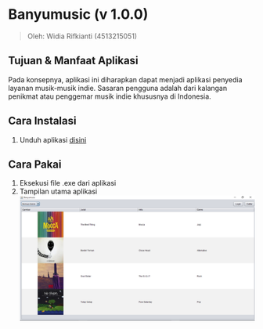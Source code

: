 # Banyumusic (v 1.0.0) #

> Oleh: Widia Rifkianti (4513215051)

## Tujuan & Manfaat Aplikasi ##

Pada konsepnya, aplikasi ini diharapkan dapat menjadi aplikasi penyedia layanan musik-musik indie.
Sasaran pengguna adalah dari kalangan penikmat atau penggemar musik indie khususnya di Indonesia.

## Cara Instalasi ##

1. Unduh aplikasi [disini](https://github.com/widiarifki/banyumusic/raw/master/target/banyumusic.exe)

## Cara Pakai ##

1. Eksekusi file .exe dari aplikasi
2. Tampilan utama aplikasi
![Tampilan Utama](screenshot/1mainFrame.png)
